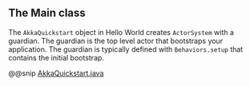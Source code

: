 ## The Main class
 
The `AkkaQuickstart` object in Hello World creates `ActorSystem` with a guardian. 
The guardian is the top level actor that bootstraps your application. The guardian
is typically defined with `Behaviors.setup` that contains the initial bootstrap.
 
@@snip [AkkaQuickstart.java]($g8src$/java/com/lightbend/akka/sample/AkkaQuickstart.java)
 

